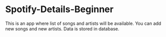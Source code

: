 # Spotify-Details-Beginner
This is an app where list of songs and artists will be available. You can add new songs and new artists. Data is stored in database.
